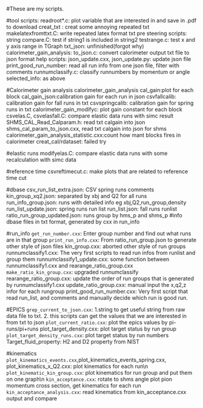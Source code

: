 #These are my scripts. 

#tool scripts: 
readroot*.c: plot variable that are interested in and save in .pdf to download
creat_txt  : creat some annoying repeated txt
makelatexfromttxt.C: write repeated latex format txt
pre steering scripts:
string compare.C: test if string1 is included in string2
testrange.c: test x and y axis range in TGraph
txt_json: unfinished(forgot why)
calorimeter_gain_analysis: to_json.c: convert calorimeter output txt file to json format
help scripts:
json_update.cxx, json_update.py: update json file
print_good_run_number: read all run info from one json file, filter with comments
runnumclassify.c: classify runnumbers by momentum or angle
selected_info: as above

#Calorimeter gain analysis calorimeter_gain_analysis
cal_gain:plot for each block
cal_gain_json:calibration gain for each run in json
csvfallcalib: calibration gain for fall runs in txt
csvspringcalib: calibration gain for spring runs in txt
calorimeter_gain_modifyc: plot gain constant for each block
csvelas.C, csvelasfall.C: compare elastic data runs with simc result
SHMS_CAL_Read_Calparam.h: read txt calgain into json
shms_cal_param_to_json.cxx, read txt calgain into json for shms 
calorimeter_gain_analysis_statistic.cxx:count how mant blocks fires in calorimeter
creat_cal/rdataset: failed try

#elastic runs 
modifyelas.C: compare elastic data runs with some recalculation with simc data

#reference time 
csvreftimecut.c: make plots that are related to reference time cut

#dbase
csv_run_list_extra.json: CSV spring runs comments
kin_group_xq2.json: separated by xbj and Q2 for all runs
run_info_group.json: runs with detailed info eg xbj,Q2,run_group,density
run_list_update.json: spring runs run list
run_list.json: fall runs runlist
ratio_run_group_updated.json: runs group by hms_p and shms_p
#info
dbase files in txt format, generated by cxx in run_info

#run_info
`get_run_number.cxx`: Enter group number and find out what runs are in that group
`print_run_info.cxx`: From ratio_run_group.json to generate other style of json files
kin_group.cxx: aborted other style of run groups 
runnumclassify1.cxx: The very first scripts to read run infos from runlist and group them
runnumclassify1_update.cxx: some function between runnumclassify1.cxx and rearange_ratio_group.cxx
`make_ratio_kin_group.cxx`: upgraded runnumclassify
rearange_ratio_group.cxx: update the order of run groups that is generated by runnumclassify1.cxx
update_ratio_group.cxx: manual input the x,q2,z infor for each rungroup
print_good_run_number.cxx: Very first script that read run_list, and comments and manually decide which run is good run. 

#EPICS
`grep_current_to_json.cxx`: 1.string to get useful string from raw data file to txt. 2. this scripts can get the values that we are interested in from txt to json
`plot_current_ratio.cxx`: plot the epics values by pi-runs/pi+runs
plot_target_density.cxx: plot target status by run group
`plot_target_density_runs.cxx`: plot target status by run numbers
Target_fluid_property: H2 and D2 property from NIST

#kinematics
`plot_kinematics_events.cxx`,plot_kinematics_events_spring.cxx, plot_kinematics_x_Q2.cxx: plot kinematics for each run\n
`plot_kinematic_kin_group.cxx`: plot kinematics for run group and put them on one graph\n
`kin_acceptance.cxx`: rotate to shms angle plot pion momentum cross section, get kinematics for each run
`kin_acceptance_analysis.cxx`: read kinematics from kin_acceptance.cxx output and compare

